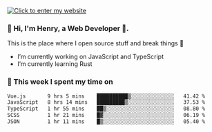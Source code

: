 [![Click to enter my website](https://github.com/zh30/zh30/assets/7930156/bb82b0df-3fb8-4136-8522-734cd2b27f6a)](https://blog.zhanghe.dev) 

### 👋 Hi, I'm Henry, a Web Developer 🚀.

This is the place where I open source stuff and break things :rofl:

- I’m currently working on JavaScript and TypeScript
- I’m currently learning Rust

### 💪 This week I spent my time on

<!--START_SECTION:waka-->

```txt
Vue.js       9 hrs 5 mins    ██████████▒░░░░░░░░░░░░░░   41.42 %
JavaScript   8 hrs 14 mins   █████████▒░░░░░░░░░░░░░░░   37.53 %
TypeScript   1 hr 55 mins    ██▒░░░░░░░░░░░░░░░░░░░░░░   08.80 %
SCSS         1 hr 21 mins    █▓░░░░░░░░░░░░░░░░░░░░░░░   06.19 %
JSON         1 hr 11 mins    █▒░░░░░░░░░░░░░░░░░░░░░░░   05.40 %
```

<!--END_SECTION:waka-->
